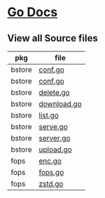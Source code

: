 # [Go Docs](https://pkg.go.dev/github.com/cartersusi/bstore@latest/pkg)

## View all Source files

|pkg|file|
|-|-|
|bstore| [conf.go](./conf.go)|
|bstore| [conf.go](./conf.go)|
|bstore| [delete.go](./delete.go)|
|bstore| [download.go](./download.go)|
|bstore| [list.go](./list.go)|
|bstore| [serve.go](./serve.go)|
|bstore| [server.go](./server.go)|
|bstore| [upload.go](./upload.go)|
|fops| [enc.go](./fops/enc.go)|
|fops| [fops.go](./fops/fops.go)|
|fops| [zstd.go](./fops/zstd.go)|